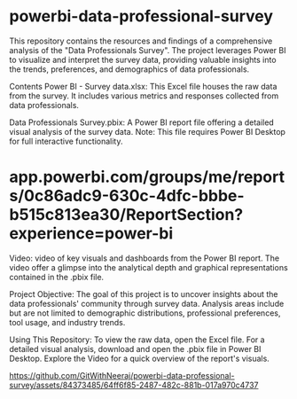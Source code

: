 # powerbi-data-professional-survey
This repository contains the resources and findings of a comprehensive analysis of the "Data Professionals Survey". The project leverages Power BI to visualize and interpret the survey data, providing valuable insights into the trends, preferences, and demographics of data professionals.

Contents
Power BI - Survey data.xlsx: This Excel file houses the raw data from the survey. It includes various metrics and responses collected from data professionals.

Data Professionals Survey.pbix: A Power BI report file offering a detailed visual analysis of the survey data. Note: This file requires Power BI Desktop for full interactive functionality.
# app.powerbi.com/groups/me/reports/0c86adc9-630c-4dfc-bbbe-b515c813ea30/ReportSection?experience=power-bi
Video: video of key visuals and dashboards from the Power BI report. The video offer a glimpse into the analytical depth and graphical representations contained in the .pbix file.



Project Objective:
The goal of this project is to uncover insights about the data professionals' community through survey data. Analysis areas include but are not limited to demographic distributions, professional preferences, tool usage, and industry trends.

Using This Repository:
To view the raw data, open the Excel file.
For a detailed visual analysis, download and open the .pbix file in Power BI Desktop.
Explore the Video  for a quick overview of the report's visuals.


https://github.com/GitWithNeeraj/powerbi-data-professional-survey/assets/84373485/64ff6f85-2487-482c-881b-017a970c4737




